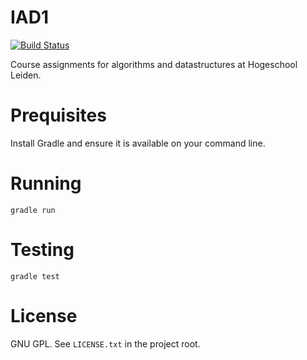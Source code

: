 # IAD1

[![Build Status](https://travis-ci.org/mbernson/iad1.svg?branch=master)](https://travis-ci.org/mbernson/iad1)

Course assignments for algorithms and datastructures at Hogeschool Leiden.

# Prequisites

Install Gradle and ensure it is available on your command line.

# Running

`gradle run`

# Testing

`gradle test`

# License

GNU GPL. See `LICENSE.txt` in the project root.
